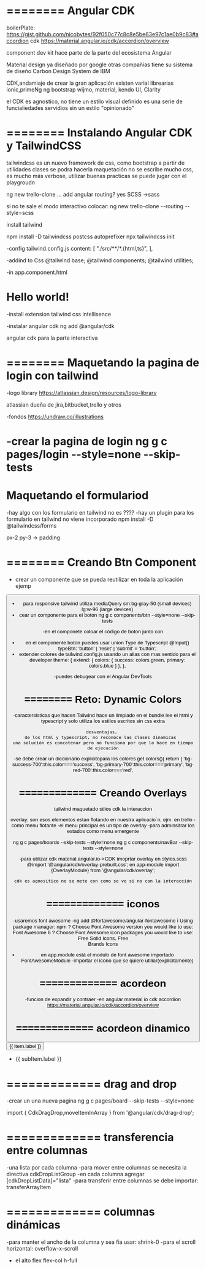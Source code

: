 ========
Angular CDK
========
boilerPlate:
	https://gist.github.com/nicobytes/92f050c77c8c8e5be63e97c1ae0b9c83#accordion
cdk
https://material.angular.io/cdk/accordion/overview

component dev kit
hace parte de la parte del ecosistema Angular

Material design ya diseñado por google
otras compañias tiene su sistema de diseño
Carbon Design System de IBM

CDK,andamiaje de crear la gran aplicación
existen varial librearias 
ionic,primeNg ng bootstrap wijmo, material, kendo UI, Clarity

el CDK es agnostico, no tiene un estilo visual definido es una serie de 
	funcialiedades
	servidios
sin un estilo "opinionado"

========
Instalando Angular CDK y TailwindCSS
========
tailwindcss es un nuevo framework de css, como bootstrap 
a partir de utilidades clases se podra hacerla maquetación
no se escribe mucho css, es mucho más verbose, utilizar buenas practicas se puede jugar con el playgroudn

ng new trello-clone
... add angular routing? yes
SCSS ->sass

si no te sale el modo interactivo colocar:
ng new trello-clone --routing --style=scss

install tailwind

npm install -D tailwindcss postcss autoprefixer
npx tailwindcss init

-config tailwind.config.js
content: [
    "./src/**/*.{html,ts}",
  ],


 -addind to Css
	@tailwind base;
	@tailwind components;
	@tailwind utilities;

-in app.component.html
<h1 class="text-3xl font-bold underline">
  Hello world!
</h1>
-install extension tailwind css intellisence

-instalar angular cdk
ng add @angular/cdk

angular cdk para la parte interactiva

========
Maquetando la pagina de login con tailwind
========
-logo library
https://atlassian.design/resources/logo-library

atlassian dueña de jira,bitbucket,trello y otros

-fondos
https://undraw.co/illustrations

-crear la pagina de login
ng g c pages/login --style=none --skip-tests
========
Maquetando el formulariod
========
-hay algo con los formulario en tailwind no es ????
-hay un plugin para los formulario en tailwind no viene incorporado
	npm install -D @tailwindcss/forms

px-2 py-3  -> padding

========
Creando Btn Component
========
- crear un componente que se pueda reutilizar en toda la aplicación
ejemp
<button class="bg-blue-500 text-white px-2 py-3 rounded">

- para responsive tailwind utiliza mediaQuery
sm:bg-gray-50  (small devices)
lg:w-96	(large devices)
- cear un componente para el boton
ng g c components/btn --style=none --skip-tests

-en el componete coloar el código de boton junto con
<ng-content></ng-content>
- en el componente boton puedes usar  union Type de Typescript
	 @Input() typeBtn: 'button' | 'reset' | 'submit' = 'button'; 
- extender colores de tailwind.config.js usando un alias con mas sentido para el developer
		theme: {
			extend: {
			colors: {
				success: colors.green,
				primary: colors.blue
			}
			},
		},

-puedes debugear con el Angular DevTools

========
Reto: Dynamic Colors
========
-caractersisticas que hacen Tailwind 
	hace un limpiado en el bundle
	lee el html y typescript y solo utiliza los estilos escritos sin css extra

	desventajas, 
	de los html y typescript, no reconoce las clases dinamicas  
	una solución es concatenar pero no funciona por que lo hace en tiempo de ejecución
-se debe crear un diccionario explicitopara los colores
	get colors(){
		return {
		'bg-success-700':this.color==='success',
		'bg-primary-700':this.color==='primary',
		'bg-red-700':this.color==='red', 

=============
Creando Overlays
=============
tailwind maquetado stilos
cdk la interaccion

overlay:
	son esos elementos estan flotando en nuestra aplicacio´n,
	ejm. en trello 
		-como menu flotante
		-el menu principal es un tipo de overlay
		-para adminsitrar los estados como menu emergente

ng g c pages/boards --skip-tests --style=none
ng g c components/navBar --skip-tests --style=none

-para utilizar cdk
	material.angular.io->CDK
	imoprtar overlay en styles.scss
	@import '@angular/cdk/overlay-prebuilt.css';
	en app-module
	import {OverlayModule} from '@angular/cdk/overlay';

	cdk es agnositico no se mete con como se ve si no con la interacción
	
=============
iconos
=============
-usaremos font awesome
-ng add @fortawesome/angular-fontawesome
	ℹ Using package manager: npm
	? Choose Font Awesome version you would like to use: Font Awesome 6
	? Choose Font Awesome icon packages you would like to use: Free Solid Icons, Free   
	Brands Icons
- en app.module está el modulo de font awesome importado
	FontAwesomeModule
-importar el icono que se quiere utiliar(explicitamente)
	
=============
acordeon 
=============	
-funcion de expandir y contraer
-en angular material io cdk accordion
	https://material.angular.io/cdk/accordion/overview


=============
acordeon dinamico
=============	
<cdk-accordion>
        <cdk-accordion-item #accordionNombre="cdkAccordionItem" *ngFor="let item of items">
          <button class="w-full text-left" type="button" (click)="accordionNombre.toggle()">{{ item.label }}</button>
              <div [style.display]="accordionNombre.expanded ? '' : 'none'">
                <ul>
                  <li class="ml-2" *ngFor="let subItem of item.items">{{ subItem.label }}</li>
                </ul>
              </div>
        </cdk-accordion-item>
</cdk-accordion>

=============
drag and drop
=============	
-crear un una nueva pagina
ng g c pages/board --skip-tests --style=none

import { CdkDragDrop,moveItemInArray } from '@angular/cdk/drag-drop';


=============
transferencia entre columnas
=============	
-una lista por cada columna
-para mover entre columnas se necesita la directiva
	cdkDropListGroup
-en cada columna agregar [cdkDropListData]="lista"
-para transferir entre columnas se debe importar:
	transferArrayItem

=============
columnas dinámicas
=============	
-para manter el ancho de la columna y sea fia usar:
	shrink-0
-para el scroll horizontal:
	overflow-x-scroll
- el alto
	flex flex-col h-full
	
